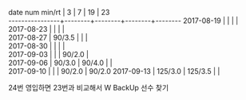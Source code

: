 date num min/rt |   3    |   7    |   19   |   23   
----------------+--------+--------+--------+--------
2017-08-19      |        |        |        |       
2017-08-23      |        |        |        |       
2017-08-27      | 90/3.5 |        |        |       
2017-08-30      |        |        |        |       
2017-09-03      |        |        | 90/2.0 |      
2017-09-06      | 90/3.0 | 90/4.0 |        |       
2017-09-10      |        |        | 90/2.0 | 90/2.0
2017-09-13      | 125/3.0 | 125/3.5 |        |       

24번 영입하면 23번과 비교해서 W BackUp 선수 찾기
